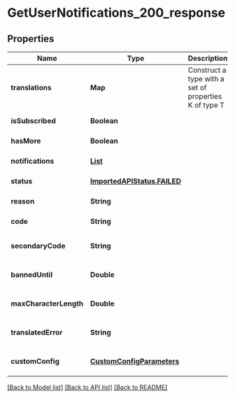 # GetUserNotifications_200_response
## Properties

| Name | Type | Description | Notes |
|------------ | ------------- | ------------- | -------------|
| **translations** | **Map** | Construct a type with a set of properties K of type T | [optional] [default to null] |
| **isSubscribed** | **Boolean** |  | [default to null] |
| **hasMore** | **Boolean** |  | [default to null] |
| **notifications** | [**List**](RenderableUserNotification.md) |  | [default to null] |
| **status** | [**ImportedAPIStatus.FAILED**](ImportedAPIStatus.FAILED.md) |  | [default to null] |
| **reason** | **String** |  | [default to null] |
| **code** | **String** |  | [default to null] |
| **secondaryCode** | **String** |  | [optional] [default to null] |
| **bannedUntil** | **Double** |  | [optional] [default to null] |
| **maxCharacterLength** | **Double** |  | [optional] [default to null] |
| **translatedError** | **String** |  | [optional] [default to null] |
| **customConfig** | [**CustomConfigParameters**](CustomConfigParameters.md) |  | [optional] [default to null] |

[[Back to Model list]](../README.md#documentation-for-models) [[Back to API list]](../README.md#documentation-for-api-endpoints) [[Back to README]](../README.md)

